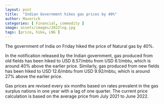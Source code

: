 ```yaml
---
layout: post
title:  "Indian Government hikes gas prices by 40%"
author: Maverick
categories: [ Financial, commodity ]
image: assets/images/2022lng.jpg
tags: [price, hike, LNG ]
---
```


The government of India on Friday hiked the price of Natural gas by 40%.

In the notification released by the Indian government, gas produced from old fields has been hiked to USD 8.57/mbtu from USD 6.1/mbtu, which is around 40% above the earlier price.
Similarly, gas produced from new fields has been hiked to USD 12.6/mbtu from USD 9.92/mbtu, which is around 27% above the earlier price. 

Gas prices are revised every six months based on rates prevalent in the gas surplus nations in one year with a lag of one quarter. The current price calculation is based on the average price from July 2021 to June 2022. 
